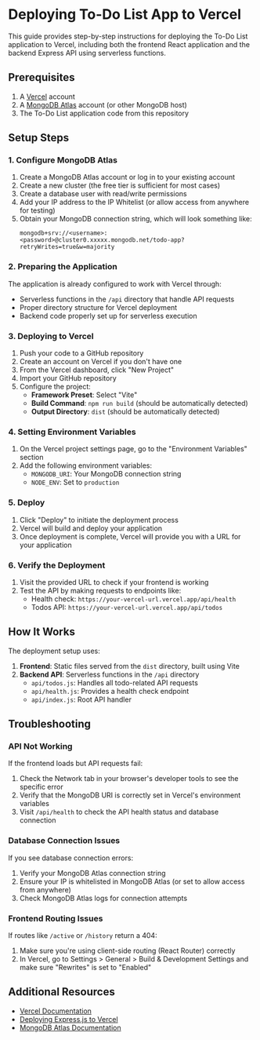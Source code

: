 # Deploying To-Do List App to Vercel

This guide provides step-by-step instructions for deploying the To-Do List application to Vercel, including both the frontend React application and the backend Express API using serverless functions.

## Prerequisites

1. A [Vercel](https://vercel.com) account
2. A [MongoDB Atlas](https://www.mongodb.com/cloud/atlas) account (or other MongoDB host)
3. The To-Do List application code from this repository

## Setup Steps

### 1. Configure MongoDB Atlas

1. Create a MongoDB Atlas account or log in to your existing account
2. Create a new cluster (the free tier is sufficient for most cases)
3. Create a database user with read/write permissions
4. Add your IP address to the IP Whitelist (or allow access from anywhere for testing)
5. Obtain your MongoDB connection string, which will look something like:
   ```
   mongodb+srv://<username>:<password>@cluster0.xxxxx.mongodb.net/todo-app?retryWrites=true&w=majority
   ```

### 2. Preparing the Application

The application is already configured to work with Vercel through:

- Serverless functions in the `/api` directory that handle API requests
- Proper directory structure for Vercel deployment
- Backend code properly set up for serverless execution

### 3. Deploying to Vercel

1. Push your code to a GitHub repository
2. Create an account on Vercel if you don't have one
3. From the Vercel dashboard, click "New Project"
4. Import your GitHub repository
5. Configure the project:
   - **Framework Preset**: Select "Vite" 
   - **Build Command**: `npm run build` (should be automatically detected)
   - **Output Directory**: `dist` (should be automatically detected)

### 4. Setting Environment Variables

1. On the Vercel project settings page, go to the "Environment Variables" section
2. Add the following environment variables:
   - `MONGODB_URI`: Your MongoDB connection string
   - `NODE_ENV`: Set to `production`

### 5. Deploy

1. Click "Deploy" to initiate the deployment process
2. Vercel will build and deploy your application
3. Once deployment is complete, Vercel will provide you with a URL for your application

### 6. Verify the Deployment

1. Visit the provided URL to check if your frontend is working
2. Test the API by making requests to endpoints like:
   - Health check: `https://your-vercel-url.vercel.app/api/health`
   - Todos API: `https://your-vercel-url.vercel.app/api/todos`

## How It Works

The deployment setup uses:

1. **Frontend**: Static files served from the `dist` directory, built using Vite
2. **Backend API**: Serverless functions in the `/api` directory
   - `api/todos.js`: Handles all todo-related API requests
   - `api/health.js`: Provides a health check endpoint
   - `api/index.js`: Root API handler

## Troubleshooting

### API Not Working

If the frontend loads but API requests fail:

1. Check the Network tab in your browser's developer tools to see the specific error
2. Verify that the MongoDB URI is correctly set in Vercel's environment variables
3. Visit `/api/health` to check the API health status and database connection

### Database Connection Issues

If you see database connection errors:

1. Verify your MongoDB Atlas connection string
2. Ensure your IP is whitelisted in MongoDB Atlas (or set to allow access from anywhere)
3. Check MongoDB Atlas logs for connection attempts

### Frontend Routing Issues

If routes like `/active` or `/history` return a 404:

1. Make sure you're using client-side routing (React Router) correctly
2. In Vercel, go to Settings > General > Build & Development Settings and make sure "Rewrites" is set to "Enabled"

## Additional Resources

- [Vercel Documentation](https://vercel.com/docs)
- [Deploying Express.js to Vercel](https://vercel.com/guides/using-express-with-vercel)
- [MongoDB Atlas Documentation](https://docs.atlas.mongodb.com/) 